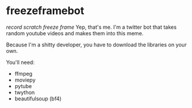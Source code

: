 # freezeframebot
*record scratch* *freeze frame* Yep, that's me. I'm a twitter bot that takes random youtube videos and makes them into this meme.

Because I'm a shitty developer, you have to download the libraries on your own.

You'll need:
* ffmpeg
* moviepy
* pytube
* twython
* beautifulsoup (bf4)
